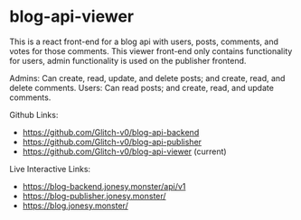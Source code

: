 # blog-api-viewer

This is a react front-end for a blog api with users, posts, comments, and votes for those comments.
This viewer front-end only contains functionality for users, admin functionality is used on the publisher frontend.

Admins: Can create, read, update, and delete posts; and create, read, and delete comments.
Users: Can read posts; and create, read, and update comments.

Github Links:

- https://github.com/Glitch-v0/blog-api-backend
- https://github.com/Glitch-v0/blog-api-publisher
- https://github.com/Glitch-v0/blog-api-viewer (current)

Live Interactive Links:

- https://blog-backend.jonesy.monster/api/v1
- https://blog-publisher.jonesy.monster/
- https://blog.jonesy.monster/
